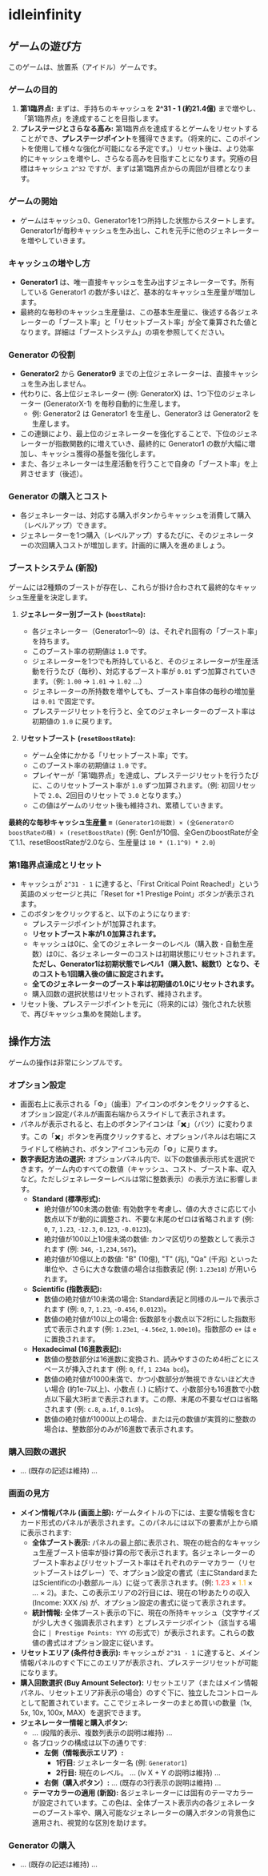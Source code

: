 # idleinfinity

## ゲームの遊び方

このゲームは、放置系（アイドル）ゲームです。

### ゲームの目的
1.  **第1臨界点:** まずは、手持ちのキャッシュを **2^31 - 1 (約21.4億)** まで増やし、「第1臨界点」を達成することを目指します。
2.  **プレステージとさらなる高み:** 第1臨界点を達成するとゲームをリセットすることができ、**プレステージポイント**を獲得できます。（将来的に、このポイントを使用して様々な強化が可能になる予定です。）リセット後は、より効率的にキャッシュを増やし、さらなる高みを目指すことになります。究極の目標はキャッシュ `2^32` ですが、まずは第1臨界点からの周回が目標となります。

### ゲームの開始
- ゲームはキャッシュ0、Generator1を1つ所持した状態からスタートします。Generator1が毎秒キャッシュを生み出し、これを元手に他のジェネレーターを増やしていきます。

### キャッシュの増やし方
- **Generator1** は、唯一直接キャッシュを生み出すジェネレーターです。所有している Generator1 の数が多いほど、基本的なキャッシュ生産量が増加します。
- 最終的な毎秒のキャッシュ生産量は、この基本生産量に、後述する各ジェネレーターの「ブースト率」と「リセットブースト率」が全て乗算された値となります。詳細は「ブーストシステム」の項を参照してください。

### Generator の役割
- **Generator2** から **Generator9** までの上位ジェネレーターは、直接キャッシュを生み出しません。
- 代わりに、各上位ジェネレーター (例: GeneratorX) は、1つ下位のジェネレーター (GeneratorX-1) を毎秒自動的に生産します。
  - 例: Generator2 は Generator1 を生産し、Generator3 は Generator2 を生産します。
- この連鎖により、最上位のジェネレーターを強化することで、下位のジェネレーターが指数関数的に増えていき、最終的に Generator1 の数が大幅に増加し、キャッシュ獲得の基盤を強化します。
- また、各ジェネレーターは生産活動を行うことで自身の「ブースト率」を上昇させます（後述）。

### Generator の購入とコスト
- 各ジェネレーターは、対応する購入ボタンからキャッシュを消費して購入（レベルアップ）できます。
- ジェネレーターを1つ購入（レベルアップ）するたびに、そのジェネレーターの次回購入コストが増加します。計画的に購入を進めましょう。

### ブーストシステム (新設)
ゲームには2種類のブーストが存在し、これらが掛け合わされて最終的なキャッシュ生産量を決定します。

1.  **ジェネレーター別ブースト (`boostRate`):**
    - 各ジェネレーター（Generator1～9）は、それぞれ固有の「ブースト率」を持ちます。
    - このブースト率の初期値は `1.0` です。
    - ジェネレーターを1つでも所持していると、そのジェネレーターが生産活動を行うたび（毎秒）、対応するブースト率が `0.01` ずつ加算されていきます。（例: `1.00` → `1.01` → `1.02` ...）
    - ジェネレーターの所持数を増やしても、ブースト率自体の毎秒の増加量は `0.01` で固定です。
    - プレステージリセットを行うと、全てのジェネレーターのブースト率は初期値の `1.0` に戻ります。

2.  **リセットブースト (`resetBoostRate`):**
    - ゲーム全体にかかる「リセットブースト率」です。
    - このブースト率の初期値は `1.0` です。
    - プレイヤーが「第1臨界点」を達成し、プレステージリセットを行うたびに、このリセットブースト率が `1.0` ずつ加算されます。（例: 初回リセットで `2.0`、2回目のリセットで `3.0` となります。）
    - この値はゲームのリセット後も維持され、累積していきます。

**最終的な毎秒キャッシュ生産量 =**
`(Generator1の総数) × (全GeneratorのboostRateの積) × (resetBoostRate)`
(例: Gen1が10個、全GenのboostRateが全て1.1、resetBoostRateが2.0なら、生産量は `10 * (1.1^9) * 2.0`)

### 第1臨界点達成とリセット
- キャッシュが `2^31 - 1` に達すると、「First Critical Point Reached!」という英語のメッセージと共に「Reset for +1 Prestige Point」ボタンが表示されます。
- このボタンをクリックすると、以下のようになります:
    - プレステージポイントが1加算されます。
    - **リセットブースト率が1.0加算されます。**
    - キャッシュは0に、全てのジェネレーターのレベル（購入数・自動生産数）は0に、各ジェネレーターのコストは初期状態にリセットされます。**ただし、Generator1は初期状態でレベル1（購入数1、総数1）となり、そのコストも1回購入後の値に設定されます。**
    - **全てのジェネレーターのブースト率は初期値の1.0にリセットされます。**
    - 購入回数の選択状態はリセットされず、維持されます。
- リセット後、プレステージポイントを元に（将来的には）強化された状態で、再びキャッシュ集めを開始します。

## 操作方法

ゲームの操作は非常にシンプルです。

### オプション設定
- 画面右上に表示される「⚙️」（歯車）アイコンのボタンをクリックすると、オプション設定パネルが画面右端からスライドして表示されます。
- パネルが表示されると、右上のボタンアイコンは「✖️」（バツ）に変わります。この「✖️」ボタンを再度クリックすると、オプションパネルは右端にスライドして格納され、ボタンアイコンも元の「⚙️」に戻ります。
- **数字表記方法の選択:** オプションパネル内で、以下の数値表示形式を選択できます。ゲーム内のすべての数値（キャッシュ、コスト、ブースト率、収入など。ただしジェネレーターレベルは常に整数表示）の表示方法に影響します。
    - **Standard (標準形式):**
        - 絶対値が100未満の数値: 有効数字を考慮し、値の大きさに応じて小数点以下が動的に調整され、不要な末尾のゼロは省略されます (例: `0`, `7`, `1.23`, `-12.3`, `0.123`, `-0.0123`)。
        - 絶対値が100以上10億未満の数値: カンマ区切りの整数として表示されます (例: `346`, `-1,234,567`)。
        - 絶対値が10億以上の数値: "B" (10億), "T" (兆), "Qa" (千兆) といった単位や、さらに大きな数値の場合は指数表記 (例: `1.23e18`) が用いられます。
    - **Scientific (指数表記):**
        - 数値の絶対値が10未満の場合: Standard表記と同様のルールで表示されます (例: `0`, `7`, `1.23`, `-0.456`, `0.0123`)。
        - 数値の絶対値が10以上の場合: 仮数部を小数点以下2桁にした指数形式で表示されます (例: `1.23e1`, `-4.56e2`, `1.00e10`)。指数部の `e+` は `e` に置換されます。
    - **Hexadecimal (16進数表記):**
        - 数値の整数部分は16進数に変換され、読みやすさのため4桁ごとにスペースが挿入されます (例: `0`, `ff`, `1 234a bcd`)。
        - 数値の絶対値が1000未満で、かつ小数部分が無視できないほど大きい場合 (約1e-7以上)、小数点 (`.`) に続けて、小数部分も16進数で小数点以下最大3桁まで表示されます。この際、末尾の不要なゼロは省略されます (例: `c.8`, `a.1f`, `0.1c9`)。
        - 数値の絶対値が1000以上の場合、または元の数値が実質的に整数の場合は、整数部分のみが16進数で表示されます。

### 購入回数の選択
- ... (既存の記述は維持) ...

### 画面の見方
- **メイン情報パネル (画面上部):** ゲームタイトルの下には、主要な情報を含むカード形式のパネルが表示されます。このパネルには以下の要素が上から順に表示されます:
    - **全体ブースト表示:** パネルの最上部に表示され、現在の総合的なキャッシュ生産ブースト倍率が掛け算の形で表示されます。各ジェネレーターのブースト率およびリセットブースト率はそれぞれのテーマカラー（リセットブーストはグレー）で、オプション設定の書式（主にStandardまたはScientificの小数部ルール）に従って表示されます。(例: <span style="color: #FF6B6B; font-weight: bold;">1.23</span> × <span style="color: #FFD166; font-weight: bold;">1.1</span> × ... × <span style="color: grey; font-weight: bold;">2</span>)。また、この表示エリアの2行目には、現在の1秒あたりの収入 (Income: XXX /s) が、オプション設定の書式に従って表示されます。
    - **統計情報:** 全体ブースト表示の下に、現在の所持キャッシュ（文字サイズが少し大きく強調表示されます）とプレステージポイント（該当する場合に `| Prestige Points: YYY` の形式で）が表示されます。これらの数値の書式はオプション設定に従います。
- **リセットエリア (条件付き表示):** キャッシュが `2^31 - 1` に達すると、メイン情報パネルのすぐ下にこのエリアが表示され、プレステージリセットが可能になります。
- **購入回数選択 (Buy Amount Selector):** リセットエリア（またはメイン情報パネル、リセットエリア非表示の場合）のすぐ下に、独立したコントロールとして配置されています。ここでジェネレーターのまとめ買いの数量（1x, 5x, 10x, 100x, MAX）を選択できます。
- **ジェネレーター情報と購入ボタン:**
    - ... (段階的表示、複数列表示の説明は維持) ...
    - 各ブロックの構成は以下の通りです:
        - **左側（情報表示エリア）:**
            - **1行目:** ジェネレーター名 (例: `Generator1`)
            - **2行目:** 現在のレベル。 ... (lv X + Y の説明は維持) ...
        - **右側（購入ボタン）:** ... (既存の3行表示の説明は維持) ...
    - **テーマカラーの適用 (新設):** 各ジェネレーターには固有のテーマカラーが設定されています。この色は、全体ブースト表示内の各ジェネレーターのブースト率や、購入可能なジェネレーターの購入ボタンの背景色に適用され、視覚的な区別を助けます。

### Generator の購入
- ... (既存の記述は維持) ...
```
